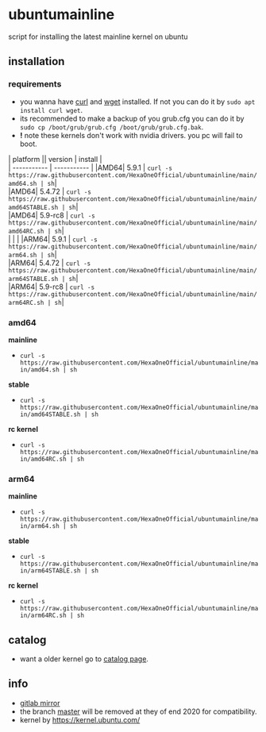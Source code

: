 # ubuntumainline
script for installing the latest mainline kernel on ubuntu 

## installation

### requirements

- you wanna have [curl](https://curl.haxx.se/) and [wget](https://www.gnu.org/software/wget/) installed. If not you can do it by `sudo apt install curl wget`.
- its recommended to make a backup of you grub.cfg you can do it by `sudo cp /boot/grub/grub.cfg /boot/grub/grub.cfg.bak`.
- **!** note these kernels don't work with nvidia drivers. you pc will fail to boot.



| platform         || version         | install      |      
| -----------  | ----------- | 
|AMD64| 5.9.1       | `curl -s https://raw.githubusercontent.com/HexaOneOfficial/ubuntumainline/main/amd64.sh | sh`|  
|AMD64| 5.4.72     | `curl -s https://raw.githubusercontent.com/HexaOneOfficial/ubuntumainline/main/amd64STABLE.sh | sh`|    
|AMD64| 5.9-rc8       | `curl -s https://raw.githubusercontent.com/HexaOneOfficial/ubuntumainline/main/amd64RC.sh | sh`|  
| | |
|ARM64| 5.9.1       | `curl -s https://raw.githubusercontent.com/HexaOneOfficial/ubuntumainline/main/arm64.sh | sh`|  
|ARM64| 5.4.72     | `curl -s https://raw.githubusercontent.com/HexaOneOfficial/ubuntumainline/main/arm64STABLE.sh | sh`|    
|ARM64| 5.9-rc8       | `curl -s https://raw.githubusercontent.com/HexaOneOfficial/ubuntumainline/main/arm64RC.sh | sh`|  



### amd64

**mainline**

- `curl -s https://raw.githubusercontent.com/HexaOneOfficial/ubuntumainline/main/amd64.sh | sh`

**stable**

- `curl -s https://raw.githubusercontent.com/HexaOneOfficial/ubuntumainline/main/amd64STABLE.sh | sh`

**rc kernel**

- `curl -s https://raw.githubusercontent.com/HexaOneOfficial/ubuntumainline/main/amd64RC.sh | sh`

### arm64

**mainline**

- `curl -s https://raw.githubusercontent.com/HexaOneOfficial/ubuntumainline/main/arm64.sh | sh`

**stable**

- `curl -s https://raw.githubusercontent.com/HexaOneOfficial/ubuntumainline/main/arm64STABLE.sh | sh`

**rc kernel**

- `curl -s https://raw.githubusercontent.com/HexaOneOfficial/ubuntumainline/main/arm64RC.sh | sh`

## catalog

- want a older kernel go to [catalog page](catalog/README.md).

## info

- [gitlab mirror](https://gitlab.com/HexaOneOfficial/ubuntumainline)
- the branch [master](https://github.com/HexaOneOfficial/ubuntumainline/tree/master) will be removed at they of end 2020 for compatibility.
- kernel by https://kernel.ubuntu.com/
